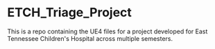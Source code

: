 # ETCH_Triage_Project

This is a repo containing the UE4 files for a project developed for East Tennessee Children's Hospital across multiple semesters.
